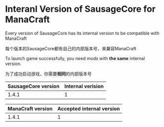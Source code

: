 # Interanl Version of SausageCore for ManaCraft

Every version of SausageCore has its internal version to be compatible with ManaCraft

每个版本的SausageCore都有自己的内部版本号，来兼容ManaCraft

To launch game successfully, you need mods with **the same** internal version.

为了成功启动游戏，你需要**相同**的内部版本号

|SausageCore version|Internal verision|
|-|-|
|1.4.1|1|

|ManaCraft version|Accepted internal version|
|-|-|
|1.4.1|1|